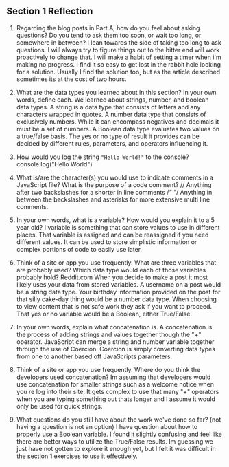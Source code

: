 ## Section 1 Reflection

1. Regarding the blog posts in Part A, how do you feel about asking questions? Do you tend to ask them too soon, or wait too long, or somewhere in between?
I lean towards the side of taking too long to ask questions. I will always try to figure things out to the bitter end will work proactively to change that. I will make a habit of setting a timer when i'm making no progress. I find it so easy to get lost in the rabbit hole looking for a solution. Usually I find the solution too, but as the article described sometimes its at the cost of two hours.

2. What are the data types you learned about in this section? In your own words, define each.
We learned about strings, number, and boolean data types. A string is a data type that consists of letters and any characters wrapped in quotes. A number data type that consists of exclusively numbers. While it can encompass negatives and decimals it must be a set of numbers. A Boolean data type evaluates two values on a true/false basis. The yes or no type of result it provides can be decided by different rules, parameters, and operators influencing it.

3. How would you log the string `"Hello World!"` to the console?
console.log("Hello World")
4. What is/are the character(s) you would use to indicate comments in a JavaScript file? What is the purpose of a code comment?
// Anything after two backslashes for a shorter in line comments
/*" "*/ Anything in between the backslashes and asterisks for more extensive multi line comments.

5. In your own words, what is a variable? How would you explain it to a 5 year old?
I variable is something that can store values to use in different places. That variable is assigned and can be reassigned if you need different values. It can be used to store simplistic information or complex portions of code to easily use later.

6. Think of a site or app you use frequently. What are three variables that are probably used? Which data type would each of those variables probably hold?
Reddit.com  When you decide to make a post it most likely uses your data from stored variables. A username on a post would be a string data type. Your birthday information provided on the post for that silly cake-day thing would be a number data type. When choosing to view content that is not safe work they ask if you want to proceed. That yes or no variable would be a Boolean, either True/False.

7. In your own words, explain what concatenation is.
A concatenation is the process of adding strings and values together though the "+" operator. JavaScript can merge a string and number variable together through the use of Coercion. Coercion is simply converting data types from one to another based off JavaScripts parameters.

8. Think of a site or app you use frequently. Where do you think the developers used concatenation?
Im assuming that developers would use concatenation for smaller strings such as a welcome notice when you re log into their site. It gets complex to use that many "+" operators when you are typing something out thats longer and I assume it would only be used for quick strings.

9. What questions do you still have about the work we've done so far? (not having a question is not an option)
I have question about how to properly use a Boolean variable. I found it slightly confusing and feel like there are better ways to utilize the True/False results. Im guessing we just have not gotten to explore it enough yet, but I felt it was difficult in the section 1 exercises to use it effectively.
